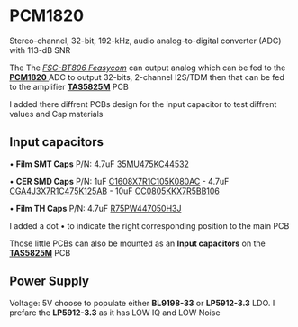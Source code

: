 # PCM1820

Stereo-channel, 32-bit, 192-kHz, audio analog-to-digital converter (ADC) with 113-dB SNR

The The [*FSC-BT806 Feasycom*](https://github.com/Mala2/FSC-BT806) can output analog which can be fed to the [**PCM1820** ](https://www.ti.com/product/PCM1820) ADC to output 32-bits, 2-channel I2S/TDM then that can be fed to the amplifier **[TAS5825M](/Prototype/AMP_TAS5825M/)** PCB

I added there diffrent PCBs design for the input capacitor to test diffrent values and Cap materials


Input capacitors
-------------------

•  **Film SMT Caps** P/N: 4.7uF [35MU475KC44532](https://www.digikey.com/en/products/detail/rubycon/35MU475KC44532/9951738) 

•  **CER SMD Caps** P/N: 1uF [C1608X7R1C105K080AC](https://www.digikey.com/en/products/detail/tdk-corporation/C1608X7R1C105K080AC/634395) - 4.7uF [CGA4J3X7R1C475K125AB](https://www.digikey.com/en/products/detail/tdk-corporation/CGA4J3X7R1C475K125AB/2672862) - 10uF [CC0805KKX7R5BB106](https://www.digikey.com/en/products/detail/yageo/CC0805KKX7R5BB106/5195283)
 
•  **Film TH Caps** P/N: 4.7uF [R75PW447050H3J](https://www.digikey.com/en/products/detail/kemet/R75PW447050H3J/12144250) 

I added a dot • to indicate the right corresponding position to the main PCB

Those little PCBs can also be mounted as an **Input capacitors** on the **[TAS5825M](/Prototype/AMP_TAS5825M/)** PCB

Power Supply 
-------------------
Voltage: 5V choose to populate either **BL9198-33** or **LP5912-3.3** LDO. I prefare the **LP5912-3.3** as it has LOW IQ and LOW Noise





